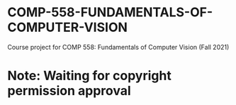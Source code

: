 # COMP-558-FUNDAMENTALS-OF-COMPUTER-VISION
Course project for COMP 558: Fundamentals of Computer Vision (Fall 2021)

# Note: Waiting for copyright permission approval
